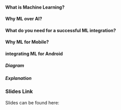 #### What is Machine Learning?



#### Why ML over AI?


#### What do you need for a successful ML integration?



#### Why ML for Mobile?



#### integrating ML for Android
##### Diagram



##### Explanation


### Slides Link
Slides can be found here: 